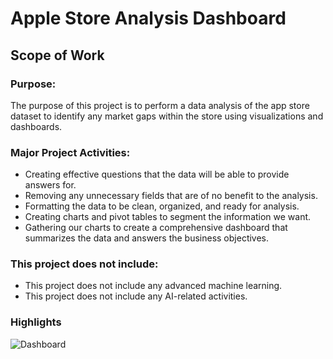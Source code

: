 # Apple Store Analysis Dashboard 
## Scope of Work

### Purpose: 
The purpose of this project is to perform a data analysis of the app store dataset to identify any market gaps within the store using visualizations and dashboards.

### Major Project Activities:
- Creating effective questions that the data will be able to provide answers for.
- Removing any unnecessary fields that are of no benefit to the analysis.
- Formatting the data to be clean, organized, and ready for analysis.
- Creating charts and pivot tables to segment the information we want.
- Gathering our charts to create a comprehensive dashboard that summarizes the data and answers the business objectives.

### This project does not include:
- This project does not include any advanced machine learning.
- This project does not include any AI-related activities.

### Highlights
![Dashboard](https://github.com/Islam-2000/ProjectsPortfolio/assets/71960394/9ec09443-c2a1-4f3f-a502-e3bd745572d6)

